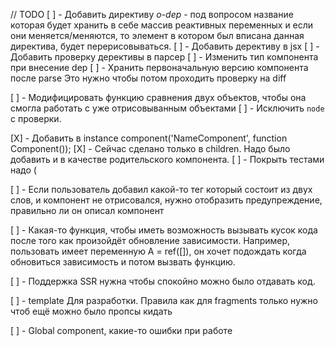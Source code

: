 // TODO
[ ] - Добавить директиву _o-dep_ - под вопросом название
  которая будет хранить в себе массив реактивных переменных и если они меняется/меняются,
  то элемент в котором был вписана данная директива, будет перерисовываться.
  [ ] - Добавить дерективу в jsx
  [ ] - Добавить проверку дерективы в парсер
  [ ] - Изменить тип компонента при внесение dep
  [ ] - Хранить первоначальную версию компонента после parse
        Это нужно чтобы потом проходить проверку на diff

[ ] - Модифицировать функцию сравнения двух объектов, чтобы она смогла работать с уже отрисовыванным объектами
  [ ] - Исключить `node` с проверки. 

[X] - Добавить в instance component('NameComponent', function Component());
  [X] - Сейчас сделано только в children. Надо было добавить и в качестве родительского компонента.
  [ ] - Покрыть тестами надо (

[ ] - Если пользователь добавил какой-то тег который состоит из двух слов, и компонент не отрисовался,
      нужно отобразить предупреждение, правильно ли он описал компонент

[ ] - Какая-то функция, чтобы иметь возможность вызывать кусок кода после того как произойдёт обновление зависимости.
      Например, пользовать имеет переменную A = ref([]), он хочет подождать когда обновиться зависимость и потом вызвать функцию.


[ ] - Поддержка SSR нужна чтобы спокойно можно было отдавать код.

[ ] - template Для разработки. Правила как для fragments только нужно чтоб ещё можно было пропсы кидать

[ ] - Global component, какие-то ошибки при работе
